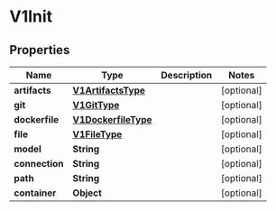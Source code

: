 

# V1Init


## Properties

Name | Type | Description | Notes
------------ | ------------- | ------------- | -------------
**artifacts** | [**V1ArtifactsType**](V1ArtifactsType.md) |  |  [optional]
**git** | [**V1GitType**](V1GitType.md) |  |  [optional]
**dockerfile** | [**V1DockerfileType**](V1DockerfileType.md) |  |  [optional]
**file** | [**V1FileType**](V1FileType.md) |  |  [optional]
**model** | **String** |  |  [optional]
**connection** | **String** |  |  [optional]
**path** | **String** |  |  [optional]
**container** | **Object** |  |  [optional]



